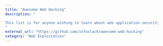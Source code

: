 ```yaml
---
title: "Awesome Web Hacking"
description: "

This list is for anyone wishing to learn about web application security but do not have a starting point.
"
external_url: "https://github.com/infoslack/awesome-web-hacking"
category: "Web Exploitation"
---
```

